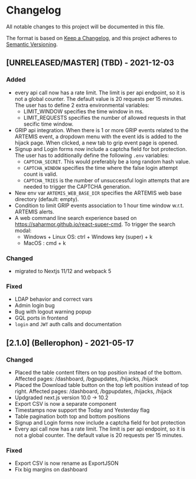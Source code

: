 # Changelog

All notable changes to this project will be documented in this file.

The format is based on [Keep a Changelog](https://keepachangelog.com/en/1.0.0/),
and this project adheres to [Semantic Versioning](https://semver.org/spec/v2.0.0.html).

## [UNRELEASED/MASTER] (TBD) - 2021-12-03

### Added

- every api call now has a rate limit. The limit is per api endpoint, so it is not a global counter. The default value is 20 requests per 15 minutes. The user has to define 2 extra environmental variables:
  - LIMIT_WINDOW specifies the time window in ms.
  - LIMIT_REQUESTS specifies the number of allowed requests in that secific time window.
- GRIP api integration. When there is 1 or more GRIP events related to the ARTEMIS event, a dropdown menu with the event ids is added to the hijack page. When clicked, a new tab to grip event page is opened.
- Signup and Login forms now include a captcha field for bot protection. The user has to additionally define the following `.env` variables:
  - `CAPTCHA_SECRET`. This would preferably be a long random hash value.
  - `CAPTCHA_WINDOW` specifies the time where the false login attempt count is valid.
  - `CAPTCHA_TRIES` is the number of unsuccessful login attempts that are needed to trigger the CAPTCHA generation.
- New env var `ARTEMIS_WEB_BASE_DIR` specifies the ARTEMIS web base directory (default: empty).
- Condition to limit GRIP events association to 1 hour time window w.r.t. ARTEMIS alerts.
- A web command line search experience based on https://saharmor.github.io/react-super-cmd. To trigger the search modal:
  - Windows + Linux OS: ctrl + Windows key (super) + k
  - MacOS : cmd + k

### Changed

- migrated to Nextjs 11/12 and webpack 5

### Fixed

- LDAP behavior and correct vars
- Admin login bug
- Bug with logout warning popup
- GQL ports in frontend
- `login` and `JWT` auth calls and documentation

## [2.1.0] (Bellerophon) - 2021-05-17

### Changed

- Placed the table content filters on top position instead of the bottom. Affected pages: /dashboard, /bgpupdates, /hijacks, /hijack
- Placed the Download table button on the top left position instead of top right. Affected pages: /dashboard, /bgpupdates, /hijacks, /hijack
- Updgraded next.js version 10.0 -> 10.2
- Export CSV is now a separate component
- Timestamps now support the Today and Yesterday flag
- Table pagination both top and bottom positions
- Signup and Login forms now include a captcha field for bot protection
- Every api call now has a rate limit. The limit is per api endpoint, so it is not a global counter. The default value is 20 requests per 15 minutes.

### Fixed

- Export CSV is now rename as ExportJSON
- Fix big margins on dashboard
